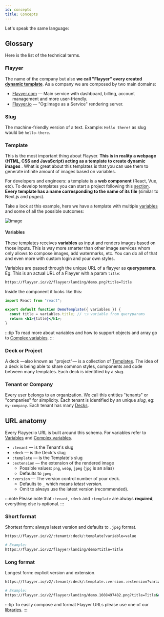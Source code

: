 ```yaml
---
id: concepts
title: Concepts
---
```


Let's speak the same language:

## Glossary

Here is the list of the technical terms.

### Flayyer

The name of the company but also **we call "Flayyer" every created [dynamic template](#template)**. As a company we are composed by two main domains:

* [Flayyer.com](https://flayyer.com) — Main service with dashboard, billing, account management and more user-friendly.
* [Flayyer.io](https://flayyer.io) — "Og:Image as a Service" rendering server.

### Slug

The machine-friendly version of a text. Example: `Hello there!` as slug would be `hello-there`.

### Template

This is the most important thing about Flayyer. **This is in reality a webpage (HTML, CSS and JavaScript) acting as a template to create dynamic images** . What is great about this templates is that you can use them to generate infinite amount of images based on variables. 

For developers and engineers: a template is a **web component** (React, Vue, etc). To develop templates you can start a project following this [section](./getting-started.md). **Every template has a name corresponding to the name of its file** (similar to Next.js and _pages_).

Take a look at this example, here we have a template with multiple [variables](#variables) and some of all the possible outcomes:

![image](/img/images/demo.png)

#### Variables

These templates receives **variables** as input and renders images based on those inputs. This is way more smarter than other image services whom only allows to compose images, add watermarks, etc. You can do all of that and even more with custom login and your own styles. 

Variables are passed through the unique URL of a flayyer as **queryparams**. Eg: This is an actual URL of a Flayyer with a param `title`:

```bash
https://flayyer.io/v2/flayyer/landing/demo.png?title=Title
```

Inside the component it looks like this:

```jsx title="templates/main.js" {4}
import React from "react";

export default function DemoTemplate({ variables }) {
  const title = variables.title; // 👈 variable from queryparams
  return <h1>{title}</h1>;
}
```

:::tip
To read more about variables and how to support objects and array go to [Complex variables](./advanced/complex-variables.md).
:::

### Deck or Project

A deck —also known as "project"— is a collection of [Templates](#template). The idea of a deck is being able to share common styles, components and code between many templates. Each deck is identified by a _slug_.

### Tenant or Company

Every user belongs to an organization. We call this entities "tenants" or "companies" for simplicity. Each tenant is identified by an unique _slug_, eg: `my-company`. Each tenant has many [Decks](#deck-or-project).

## URL anatomy

Every Flayyer.io URL is built around this schema. For variables refer to [Variables](#variables) and [Complex variables](./advanced/complex-variables.md).

* `:tenant` — is the Tenant's slug
* `:deck` — is the Deck's slug
* `:template` — is the Template's slug
* `:extension` — the extension of the rendered image
  * Possible values: `png`, `webp`, `jpeg` (`jpg` is an alias)
  * Defaults to `jpeg`.
* `:version` — The version control number of your deck.
  * Defaults to `_` which means _latest version_.
  * Omit to always use the latest version (recommended).

:::note
Please note that `:tenant`, `:deck` and `:template` are always **required**, everything else is optional.
:::

### Short format

Shortest form: always latest version and defaults to `.jpeg` format.

```bash
https://flayyer.io/v2/:tenant/:deck/:template?variable=value

# Example:
https://flayyer.io/v2/flayyer/landing/demo?title=Title
```

### Long format

Longest form: explicit version and extension.

```bash
https://flayyer.io/v2/:tenant/:deck/:template.:version.:extension?variable=value

# Example:
https://flayyer.io/v2/flayyer/landing/demo.1608497482.png?title=Title&description=Description+text
```

:::tip
To easily compose and format Flayyer URLs please use one of our [libraries](libraries.md).
:::
